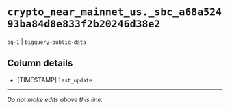 # `crypto_near_mainnet_us._sbc_a68a52493ba84d8e833f2b20246d38e2`
`bq-1` | `bigquery-public-data`

## Column details
* [TIMESTAMP] `last_update`

-------------------------------------------------------------------------------
*Do not make edits above this line.*
